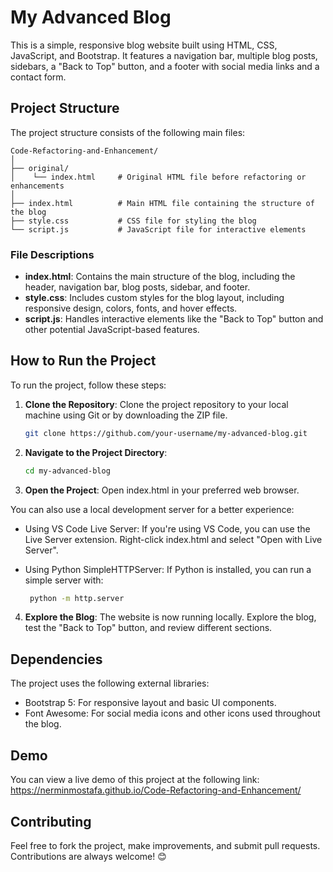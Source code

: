 # My Advanced Blog

This is a simple, responsive blog website built using HTML, CSS, JavaScript, and Bootstrap. It features a navigation bar, multiple blog posts, sidebars, a "Back to Top" button, and a footer with social media links and a contact form.

## Project Structure

The project structure consists of the following main files:

    Code-Refactoring-and-Enhancement/
    │
    ├── original/
    │    └── index.html     # Original HTML file before refactoring or enhancements
    │
    ├── index.html          # Main HTML file containing the structure of the blog
    ├── style.css           # CSS file for styling the blog
    └── script.js           # JavaScript file for interactive elements
     


### File Descriptions

- **index.html**: Contains the main structure of the blog, including the header, navigation bar, blog posts, sidebar, and footer.
- **style.css**: Includes custom styles for the blog layout, including responsive design, colors, fonts, and hover effects.
- **script.js**: Handles interactive elements like the "Back to Top" button and other potential JavaScript-based features.

## How to Run the Project

To run the project, follow these steps:

1. **Clone the Repository**: Clone the project repository to your local machine using Git or by downloading the ZIP file.
   
   ```bash
   git clone https://github.com/your-username/my-advanced-blog.git

2. **Navigate to the Project Directory**:

   ```bash
   cd my-advanced-blog

3. **Open the Project**: Open index.html in your preferred web browser.

You can also use a local development server for a better experience:

- Using VS Code Live Server: If you're using VS Code, you can use the Live Server extension. Right-click index.html and select "Open with Live Server".

- Using Python SimpleHTTPServer: If Python is installed, you can run a simple server with:

   ```bash
    python -m http.server

4. **Explore the Blog**: The website is now running locally. Explore the blog, test the "Back to Top" button, and review different sections.

## Dependencies
The project uses the following external libraries:

- Bootstrap 5: For responsive layout and basic UI components.
- Font Awesome: For social media icons and other icons used throughout the blog.

## Demo
You can view a live demo of this project at the following link:
https://nerminmostafa.github.io/Code-Refactoring-and-Enhancement/



## Contributing

Feel free to fork the project, make improvements, and submit pull requests. Contributions are always welcome! 😊






